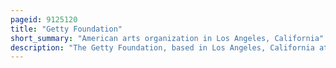```yaml
---
pageid: 9125120
title: "Getty Foundation"
short_summary: "American arts organization in Los Angeles, California"
description: "The Getty Foundation, based in Los Angeles, California at the Getty Center, awards Grants for 'the Understanding and Preservation of the visual Arts'. In the Past it funded the getty Leadership Institute for current and future Museum Leaders which is now based at claremont Graduate University. Its budget for 2006–07 was $27. 8 million. It is Part of the J. Paul Getty Trust."
---
```

